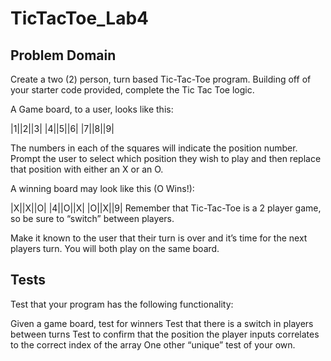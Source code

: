# TicTacToe_Lab4

## Problem Domain

Create a two (2) person, turn based Tic-Tac-Toe program. Building off of your starter code provided, complete the Tic Tac Toe logic.

A Game board, to a user, looks like this:

|1||2||3|
|4||5||6|
|7||8||9|

The numbers in each of the squares will indicate the position number. Prompt the user to select which position they wish to play and then replace that position with either an X or an O.

A winning board may look like this (O Wins!):

|X||X||O|
|4||O||X|
|O||X||9|
Remember that Tic-Tac-Toe is a 2 player game, so be sure to “switch” between players.

Make it known to the user that their turn is over and it’s time for the next players turn. You will both play on the same board.

## Tests

Test that your program has the following functionality:

Given a game board, test for winners
Test that there is a switch in players between turns
Test to confirm that the position the player inputs correlates to the correct index of the array
One other “unique” test of your own.